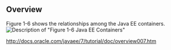 Overview
------------

Figure 1-6 shows the relationships among the Java EE containers.
![Description of "Figure 1-6 Java EE Containers"](http://docs.oracle.com/javaee/7/tutorial/doc/img/jeett_dt_006.png)


<http://docs.oracle.com/javaee/7/tutorial/doc/overview007.htm>


